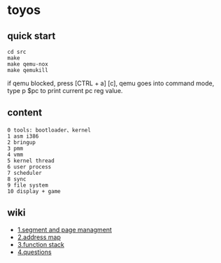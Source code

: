 # toyos 
## quick start
```
cd src
make
make qemu-nox
make qemukill
```
if qemu blocked, press [CTRL + a] [c], qemu goes into command mode, type p $pc to print current pc reg value.
## content
```
0 tools: bootloader、kernel
1 asm i386
2 bringup
3 pmm
4 vmm
5 kernel thread
6 user process
7 scheduler
8 sync
9 file system
10 display + game
```

## wiki
- [1.segment and page managment](https://github.com/zzcontinent/toyos/tree/dev/seg_page.md)
- [2.address map](https://github.com/zzcontinent/toyos/tree/dev/address.md)
- [3.function stack](https://github.com/zzcontinent/toyos/tree/dev/stack.md)
- [4.questions](https://github.com/zzcontinent/toyos/tree/dev/ask.md)
